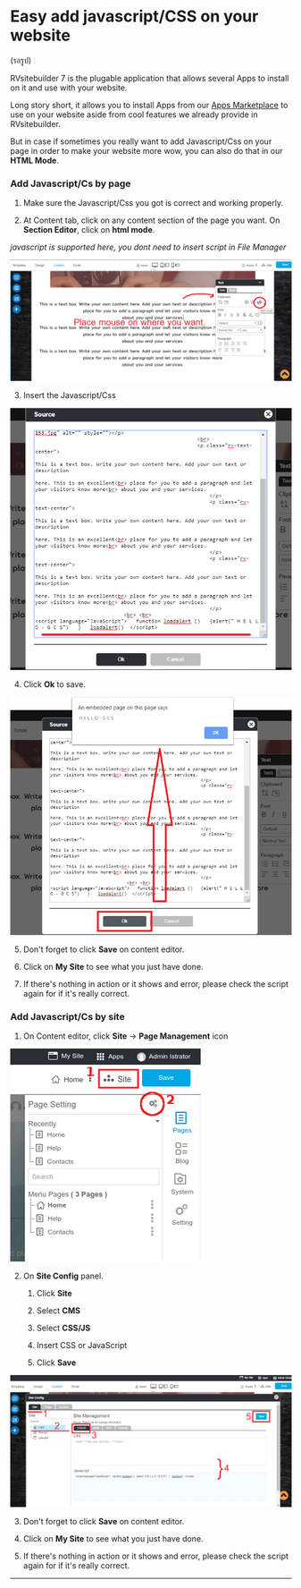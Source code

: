 # Easy add javascript/CSS on your website

(รอรูป)

RVsitebuilder 7 is the plugable application that allows several Apps to install on it and use with your website. 


Long story short, it allows you to install Apps from our [Apps Marketplace](https://apps.rvsitebuilder.com) to use on your website aside from cool features we already provide in RVsitebuilder.


But in case if sometimes you really want to add Javascript/Css on your page in order to make your website more wow, you can also do that in our **HTML Mode**.


### Add Javascript/Cs by page

1. Make sure the Javascript/Css you got is correct and working properly.


2. At Content tab, click on any content section of the page you want. On **Section Editor**, click on **html mode**.

*javascript is supported here, you dont need to insert script in File Manager*

![image](images/jscss1.png)


3. Insert the Javascript/Css

![image](images/jscss2.png)


4. Click **Ok** to save.

![image](images/jscss3.png)


5. Don't forget to click **Save** on content editor.


6. Click on **My Site** to see what you just have done.


7. If there's nothing in action or it shows and error, please check the script again for if it's really correct.


### Add Javascript/Cs by site


1. On Content editor, click **Site** -> **Page Management** icon

![image](images/visibility2.png)


2. On **Site Config** panel.

    1) Click **Site**

    2) Select **CMS**

    3) Select **CSS/JS**

    4) Insert CSS or JavaScript

    5) Click **Save**


![image](images/jscss4.png)

3. Don't forget to click **Save** on content editor.


4. Click on **My Site** to see what you just have done.


5. If there's nothing in action or it shows and error, please check the script again for if it's really correct.


--------------------------------------------------------------------